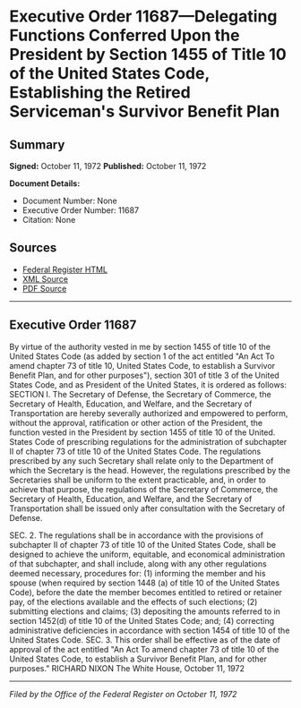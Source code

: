 # Executive Order 11687—Delegating Functions Conferred Upon the President by Section 1455 of Title 10 of the United States Code, Establishing the Retired Serviceman's Survivor Benefit Plan

## Summary

**Signed:** October 11, 1972
**Published:** October 11, 1972

**Document Details:**
- Document Number: None
- Executive Order Number: 11687
- Citation: None

## Sources
- [Federal Register HTML](https://www.presidency.ucsb.edu/documents/executive-order-11687-delegating-functions-conferred-upon-the-president-section-1455-title)
- [XML Source](None)
- [PDF Source](None)

---

## Executive Order 11687

By virtue of the authority vested in me by section 1455 of title 10 of the United States Code (as added by section 1 of the act entitled "An Act To amend chapter 73 of title 10, United States Code, to establish a Survivor Benefit Plan, and for other purposes"), section 301 of title 3 of the United States Code, and as President of the United States, it is ordered as follows:
SECTION I. The Secretary of Defense, the Secretary of Commerce, the Secretary of Health, Education, and Welfare, and the Secretary of Transportation are hereby severally authorized and empowered to perform, without the approval, ratification or other action of the President, the function vested in the President by section 1455 of title 10 of the United. States Code of prescribing regulations for the administration of subchapter II of chapter 73 of title 10 of the United States Code. The regulations prescribed by any such Secretary shall relate only to the Department of which the Secretary is the head. However, the regulations prescribed by the Secretaries shall be uniform to the extent practicable, and, in order to achieve that purpose, the regulations of the Secretary of Commerce, the Secretary of Health, Education, and Welfare, and the Secretary of Transportation shall be issued only after consultation with the Secretary of Defense.

SEC. 2. The regulations shall be in accordance with the provisions of subchapter II of chapter 73 of title 10 of the United States Code, shall be designed to achieve the uniform, equitable, and economical administration of that subchapter, and shall include, along with any other regulations deemed necessary, procedures for:
    (1) informing the member and his spouse (when required by section 1448 (a) of title 10 of the United States Code), before the date the member becomes entitled to retired or retainer pay, of the elections available and the effects of such elections;
    (2) submitting elections and claims;
    (3) depositing the amounts referred to in section 1452(d) of title 10 of the United States Code; and;
    (4) correcting administrative deficiencies in accordance with section 1454 of title 10 of the United States Code.
SEC. 3. This order shall be effective as of the date of approval of the act entitled "An Act To amend chapter 73 of title 10 of the United States Code, to establish a Survivor Benefit Plan, and for other purposes."
RICHARD NIXON
The White House,
October 11, 1972

---

*Filed by the Office of the Federal Register on October 11, 1972*
